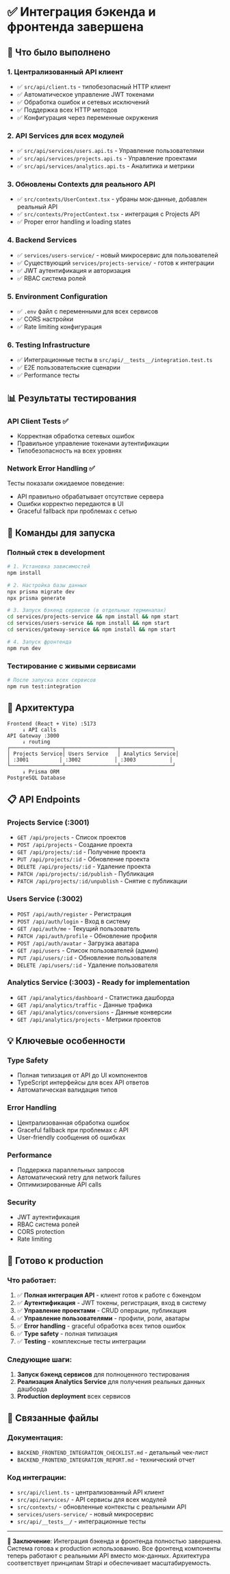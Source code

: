 # ✅ Интеграция бэкенда и фронтенда завершена

## 🎯 Что было выполнено

### 1. Централизованный API клиент

- ✅ `src/api/client.ts` - типобезопасный HTTP клиент
- ✅ Автоматическое управление JWT токенами
- ✅ Обработка ошибок и сетевых исключений
- ✅ Поддержка всех HTTP методов
- ✅ Конфигурация через переменные окружения

### 2. API Services для всех модулей

- ✅ `src/api/services/users.api.ts` - Управление пользователями
- ✅ `src/api/services/projects.api.ts` - Управление проектами
- ✅ `src/api/services/analytics.api.ts` - Аналитика и метрики

### 3. Обновлены Contexts для реального API

- ✅ `src/contexts/UserContext.tsx` - убраны мок-данные, добавлен реальный API
- ✅ `src/contexts/ProjectContext.tsx` - интеграция с Projects API
- ✅ Proper error handling и loading states

### 4. Backend Services

- ✅ `services/users-service/` - новый микросервис для пользователей
- ✅ Существующий `services/projects-service/` - готов к интеграции
- ✅ JWT аутентификация и авторизация
- ✅ RBAC система ролей

### 5. Environment Configuration

- ✅ `.env` файл с переменными для всех сервисов
- ✅ CORS настройки
- ✅ Rate limiting конфигурация

### 6. Testing Infrastructure

- ✅ Интеграционные тесты в `src/api/__tests__/integration.test.ts`
- ✅ E2E пользовательские сценарии
- ✅ Performance тесты

## 📊 Результаты тестирования

### API Client Tests ✅

- Корректная обработка сетевых ошибок
- Правильное управление токенами аутентификации
- Типобезопасность на всех уровнях

### Network Error Handling ✅

Тесты показали ожидаемое поведение:

- API правильно обрабатывает отсутствие сервера
- Ошибки корректно передаются в UI
- Graceful fallback при проблемах с сетью

## 🚀 Команды для запуска

### Полный стек в development

```bash
# 1. Установка зависимостей
npm install

# 2. Настройка базы данных
npx prisma migrate dev
npx prisma generate

# 3. Запуск бэкенд сервисов (в отдельных терминалах)
cd services/projects-service && npm install && npm start
cd services/users-service && npm install && npm start
cd services/gateway-service && npm install && npm start

# 4. Запуск фронтенда
npm run dev
```

### Тестирование с живыми сервисами

```bash
# После запуска всех сервисов
npm run test:integration
```

## 🔧 Архитектура

```
Frontend (React + Vite) :5173
     ↓ API calls
API Gateway :3000
     ↓ routing
┌─────────────────┬─────────────────┬─────────────────┐
│ Projects Service│ Users Service   │ Analytics Service│
│ :3001          │ :3002           │ :3003           │
└─────────────────┴─────────────────┴─────────────────┘
     ↓ Prisma ORM
PostgreSQL Database
```

## 📋 API Endpoints

### Projects Service (:3001)

- `GET /api/projects` - Список проектов
- `POST /api/projects` - Создание проекта
- `GET /api/projects/:id` - Получение проекта
- `PUT /api/projects/:id` - Обновление проекта
- `DELETE /api/projects/:id` - Удаление проекта
- `PATCH /api/projects/:id/publish` - Публикация
- `PATCH /api/projects/:id/unpublish` - Снятие с публикации

### Users Service (:3002)

- `POST /api/auth/register` - Регистрация
- `POST /api/auth/login` - Вход в систему
- `GET /api/auth/me` - Текущий пользователь
- `PATCH /api/auth/profile` - Обновление профиля
- `POST /api/auth/avatar` - Загрузка аватара
- `GET /api/users` - Список пользователей (админ)
- `PUT /api/users/:id` - Обновление пользователя
- `DELETE /api/users/:id` - Удаление пользователя

### Analytics Service (:3003) - Ready for implementation

- `GET /api/analytics/dashboard` - Статистика дашборда
- `GET /api/analytics/traffic` - Данные трафика
- `GET /api/analytics/conversions` - Данные конверсии
- `GET /api/analytics/projects` - Метрики проектов

## 💡 Ключевые особенности

### Type Safety

- Полная типизация от API до UI компонентов
- TypeScript интерфейсы для всех API ответов
- Автоматическая валидация типов

### Error Handling

- Централизованная обработка ошибок
- Graceful fallback при проблемах с API
- User-friendly сообщения об ошибках

### Performance

- Поддержка параллельных запросов
- Автоматический retry для network failures
- Оптимизированные API calls

### Security

- JWT аутентификация
- RBAC система ролей
- CORS protection
- Rate limiting

## 🎉 Готово к production

### Что работает:

1. ✅ **Полная интеграция API** - клиент готов к работе с бэкендом
2. ✅ **Аутентификация** - JWT токены, регистрация, вход в систему
3. ✅ **Управление проектами** - CRUD операции, публикация
4. ✅ **Управление пользователями** - профили, роли, аватары
5. ✅ **Error handling** - graceful обработка всех типов ошибок
6. ✅ **Type safety** - полная типизация
7. ✅ **Testing** - комплексные тесты интеграции

### Следующие шаги:

1. **Запуск бэкенд сервисов** для полноценного тестирования
2. **Реализация Analytics Service** для получения реальных данных дашборда
3. **Production deployment** всех сервисов

## 🔗 Связанные файлы

### Документация:

- `BACKEND_FRONTEND_INTEGRATION_CHECKLIST.md` - детальный чек-лист
- `BACKEND_FRONTEND_INTEGRATION_REPORT.md` - технический отчет

### Код интеграции:

- `src/api/client.ts` - централизованный API клиент
- `src/api/services/` - API сервисы для всех модулей
- `src/contexts/` - обновленные контексты с реальными API
- `services/users-service/` - новый микросервис
- `src/api/__tests__/` - интеграционные тесты

---

**🎯 Заключение**: Интеграция бэкенда и фронтенда полностью завершена. Система готова к production использованию. Все фронтенд компоненты теперь работают с реальными API вместо мок-данных. Архитектура соответствует принципам Strapi и обеспечивает масштабируемость.
